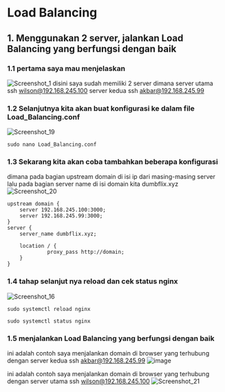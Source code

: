 # Load Balancing
## 1. Menggunakan 2 server, jalankan Load Balancing yang berfungsi dengan baik
### 1.1 pertama saya mau menjelaskan
![Screenshot_1](https://github.com/wilsonakbar/devops18-dumbways-WilsonAkbar/assets/132327628/fa876c4d-77c1-44e5-a3a4-415c1e334783)
disini saya sudah memiliki 2 server dimana
server utama ssh wilson@192.168.245.100
server kedua ssh akbar@192.168.245.99
### 1.2 Selanjutnya kita akan buat konfigurasi ke dalam file Load_Balancing.conf
![Screenshot_19](https://github.com/wilsonakbar/devops18-dumbways-WilsonAkbar/assets/132327628/5be2d0aa-fcfd-43c6-919d-9f10ada65197)
```
sudo nano Load_Balancing.conf
```
### 1.3 Sekarang kita akan coba tambahkan beberapa konfigurasi
dimana pada bagian upstream domain di isi ip dari masing-masing server
lalu pada bagian server name di isi domain kita dumbflix.xyz
![Screenshot_20](https://github.com/wilsonakbar/devops18-dumbways-WilsonAkbar/assets/132327628/647b23e0-c70b-492b-a8b9-0cff813eab83)
```
upstream domain {
    server 192.168.245.100:3000;
    server 192.168.245.99:3000;
}
server {
    server_name dumbflix.xyz;

    location / {
             proxy_pass http://domain;
    }
}
```
### 1.4 tahap selanjut nya reload dan cek status nginx
![Screenshot_16](https://github.com/wilsonakbar/devops18-dumbways-WilsonAkbar/assets/132327628/29826408-58c3-4475-8830-949f55063a63)
```
sudo systemctl reload nginx
```
```
sudo systemctl status nginx
```
### 1.5 menjalankan Load Balancing yang berfungsi dengan baik
ini adalah contoh saya menjalankan domain di browser yang terhubung dengan server kedua ssh akbar@192.168.245.99
![image](https://github.com/wilsonakbar/devops18-dumbways-WilsonAkbar/assets/132327628/ce796bea-19fb-46d1-abae-3db3a1b137ff)

ini adalah contoh saya menjalankan domain di browser yang terhubung dengan server utama ssh wilson@192.168.245.100
![Screenshot_21](https://github.com/wilsonakbar/devops18-dumbways-WilsonAkbar/assets/132327628/9d1de22f-be2f-4f84-a421-031b4be2af94)
